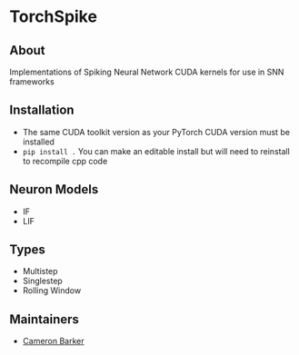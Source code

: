 # TorchSpike

## About

Implementations of Spiking Neural Network CUDA kernels for use in SNN frameworks

## Installation

- The same CUDA toolkit version as your PyTorch CUDA version must be installed
- `pip install .` You can make an editable install but will need to reinstall to recompile cpp code

## Neuron Models

- IF
- LIF

## Types

- Multistep
- Singlestep
- Rolling Window

## Maintainers

- [Cameron Barker](https://github.com/cameron-git)